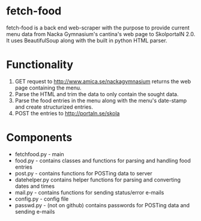 fetch-food
==========
fetch-food is a back end web-scraper with the purpose to provide current menu data from Nacka Gymnasium's cantina's web page to SkolportalN 2.0. It uses BeautifulSoup along with the built in python HTML parser.


Functionality
=============
1. GET request to http://www.amica.se/nackagymnasium returns the web page containing the menu.
2. Parse the HTML and trim the data to only contain the sought data.
3. Parse the food entries in the menu along with the menu's date-stamp and create structurized entries.
4. POST the entries to http://portaln.se/skola


Components
==========
* fetchfood.py - main
* food.py - contains classes and functions for parsing and handling food entries
* post.py - contains functions for POSTing data to server
* datehelper.py contains helper functions for parsing and converting dates and times
* mail.py - contains functions for sending status/error e-mails
* config.py - config file
* passwd.py - (not on github) contains passwords for POSTing data and sending e-mails
